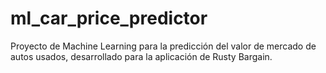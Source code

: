 # ml_car_price_predictor
Proyecto de Machine Learning para la predicción del valor de mercado de autos usados, desarrollado para la aplicación de Rusty Bargain. 

